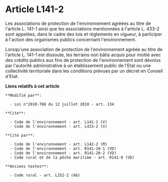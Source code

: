 # Article L141-2

Les associations de protection de l'environnement agréées au titre de l'article L. 141-1 ainsi que les associations
mentionnées à l'article L. 433-2 sont appelées, dans le cadre des lois et règlements en vigueur, à participer à l'action des
organismes publics concernant l'environnement. 

Lorsqu'une association de protection de l'environnement agréée au titre de l'article L. 141-1 est dissoute, les terrains non
bâtis acquis pour moitié avec des crédits publics aux fins de protection de l'environnement sont dévolus par l'autorité
administrative à un établissement public de l'Etat ou une collectivité territoriale dans les conditions prévues par un décret
en Conseil d'Etat.

**Liens relatifs à cet article**

	**Modifié par**:

	  - Loi n°2010-788 du 12 juillet 2010 - art. 134

	**Cite**:

	  - Code de l'environnement - art. L141-1 (V)
	  - Code de l'environnement - art. L433-2 (V)

	**Cité par**:

	  - Code de l'environnement - art. L142-2 (M)
	  - Code de l'environnement - art. R141-20-1 (VD)
	  - Code de l'environnement - art. R141-20-2 (VD)
	  - Code rural et de la pêche maritime - art. R141-9 (VD)

	**Anciens textes**:

	  - Code rural - art. L252-2 (Ab)
